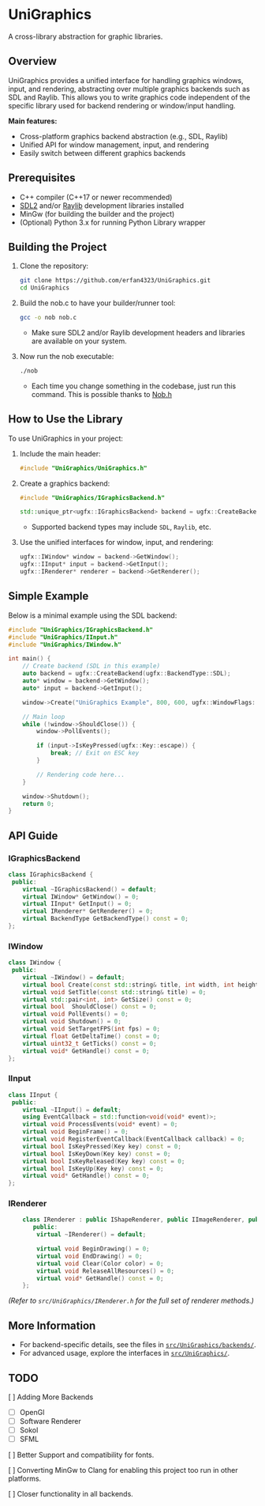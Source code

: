# UniGraphics

A cross-library abstraction for graphic libraries.

## Overview

UniGraphics provides a unified interface for handling graphics windows, input, and rendering, abstracting over multiple graphics backends such as SDL and Raylib. This allows you to write graphics code independent of the specific library used for backend rendering or window/input handling.

**Main features:**
- Cross-platform graphics backend abstraction (e.g., SDL, Raylib)
- Unified API for window management, input, and rendering
- Easily switch between different graphics backends

## Prerequisites

- C++ compiler (C++17 or newer recommended)
- [SDL2](https://www.libsdl.org/) and/or [Raylib](https://www.raylib.com/) development libraries installed
- MinGw (for building the builder and the project)
- (Optional) Python 3.x for running Python Library wrapper

## Building the Project

1. Clone the repository:
   ```bash
   git clone https://github.com/erfan4323/UniGraphics.git
   cd UniGraphics
   ```

2. Build the nob.c to have your builder/runner tool:
   ```bash
   gcc -o nob nob.c
   ```

   - Make sure SDL2 and/or Raylib development headers and libraries are available on your system.

3. Now run the nob executable:
   ```bash
   ./nob
   ```
   - Each time you change something in the codebase, just run this command. This is possible thanks to [Nob.h](https://github.com/tsoding/nob.h)

## How to Use the Library

To use UniGraphics in your project:

1. Include the main header:
   ```cpp
   #include "UniGraphics/UniGraphics.h"
   ```

2. Create a graphics backend:
   ```cpp
   #include "UniGraphics/IGraphicsBackend.h"

   std::unique_ptr<ugfx::IGraphicsBackend> backend = ugfx::CreateBackend(ugfx::BackendType::SDL);
   ```

   - Supported backend types may include `SDL`, `Raylib`, etc.

3. Use the unified interfaces for window, input, and rendering:
   ```cpp
   ugfx::IWindow* window = backend->GetWindow();
   ugfx::IInput* input = backend->GetInput();
   ugfx::IRenderer* renderer = backend->GetRenderer();
   ```

## Simple Example

Below is a minimal example using the SDL backend:

```cpp
#include "UniGraphics/IGraphicsBackend.h"
#include "UniGraphics/IInput.h"
#include "UniGraphics/IWindow.h"

int main() {
    // Create backend (SDL in this example)
    auto backend = ugfx::CreateBackend(ugfx::BackendType::SDL);
    auto* window = backend->GetWindow();
    auto* input = backend->GetInput();

    window->Create("UniGraphics Example", 800, 600, ugfx::WindowFlags::Resizable);

    // Main loop
    while (!window->ShouldClose()) {
        window->PollEvents();

        if (input->IsKeyPressed(ugfx::Key::escape)) {
            break; // Exit on ESC key
        }

        // Rendering code here...
    }

    window->Shutdown();
    return 0;
}
```

## API Guide

### IGraphicsBackend

```cpp
class IGraphicsBackend {
 public:
    virtual ~IGraphicsBackend() = default;
    virtual IWindow* GetWindow() = 0;
    virtual IInput* GetInput() = 0;
    virtual IRenderer* GetRenderer() = 0;
    virtual BackendType GetBackendType() const = 0;
};
```

### IWindow

```cpp
class IWindow {
 public:
    virtual ~IWindow() = default;
    virtual bool Create(const std::string& title, int width, int height, WindowFlags flags) = 0;
    virtual void SetTitle(const std::string& title) = 0;
    virtual std::pair<int, int> GetSize() const = 0;
    virtual bool  ShouldClose() const = 0;
    virtual void PollEvents() = 0;
    virtual void Shutdown() = 0;
    virtual void SetTargetFPS(int fps) = 0;
    virtual float GetDeltaTime() const = 0;
    virtual uint32_t GetTicks() const = 0;
    virtual void* GetHandle() const = 0;
};
```

### IInput

```cpp
class IInput {
 public:
    virtual ~IInput() = default;
    using EventCallback = std::function<void(void* event)>;
    virtual void ProcessEvents(void* event) = 0;
    virtual void BeginFrame() = 0;
    virtual void RegisterEventCallback(EventCallback callback) = 0;
    virtual bool IsKeyPressed(Key key) const = 0;
    virtual bool IsKeyDown(Key key) const = 0;
    virtual bool IsKeyReleased(Key key) const = 0;
    virtual bool IsKeyUp(Key key) const = 0;
    virtual void* GetHandle() const = 0;
};
```

### IRenderer

```cpp
    class IRenderer : public IShapeRenderer, public IImageRenderer, public ITextRenderer {
       public:
        virtual ~IRenderer() = default;

        virtual void BeginDrawing() = 0;
        virtual void EndDrawing() = 0;
        virtual void Clear(Color color) = 0;
        virtual void ReleaseAllResources() = 0;
        virtual void* GetHandle() const = 0;
    };
```
*(Refer to `src/UniGraphics/IRenderer.h` for the full set of renderer methods.)*


## More Information

- For backend-specific details, see the files in [`src/UniGraphics/backends/`](https://github.com/erfan4323/UniGraphics/tree/main/src/UniGraphics/backends).
- For advanced usage, explore the interfaces in [`src/UniGraphics/`](https://github.com/erfan4323/UniGraphics/tree/main/src/UniGraphics).

## TODO
[ ] Adding More Backends
   - [ ] OpenGl  
   - [ ] Software Renderer  
   - [ ] Sokol  
   - [ ] SFML

[ ] Better Support and compatibility for fonts.

[ ] Converting MinGw to Clang for enabling this project too run in other platforms.

[ ] Closer functionality in all backends.
